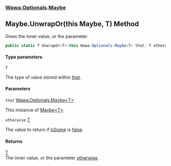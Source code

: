 ### [Wawa.Optionals](Wawa.Optionals.md 'Wawa.Optionals').[Maybe](Maybe.md 'Wawa.Optionals.Maybe')

## Maybe.UnwrapOr<T>(this Maybe<T>, T) Method

Gives the inner value, or the parameter.

```csharp
public static T UnwrapOr<T>(this Wawa.Optionals.Maybe<T> that, T otherwise);
```
#### Type parameters

<a name='Wawa.Optionals.Maybe.UnwrapOr_T_(thisWawa.Optionals.Maybe_T_,T).T'></a>

`T`

The type of value stored within [that](Maybe.UnwrapOr.ZJ3v0YALS7pxG/9mJcy92A.md#Wawa.Optionals.Maybe.UnwrapOr_T_(thisWawa.Optionals.Maybe_T_,T).that 'Wawa.Optionals.Maybe.UnwrapOr<T>(this Wawa.Optionals.Maybe<T>, T).that').
#### Parameters

<a name='Wawa.Optionals.Maybe.UnwrapOr_T_(thisWawa.Optionals.Maybe_T_,T).that'></a>

`that` [Wawa.Optionals.Maybe&lt;](Maybe_T_.md 'Wawa.Optionals.Maybe<T>')[T](Maybe.UnwrapOr.ZJ3v0YALS7pxG/9mJcy92A.md#Wawa.Optionals.Maybe.UnwrapOr_T_(thisWawa.Optionals.Maybe_T_,T).T 'Wawa.Optionals.Maybe.UnwrapOr<T>(this Wawa.Optionals.Maybe<T>, T).T')[&gt;](Maybe_T_.md 'Wawa.Optionals.Maybe<T>')

This instance of [Maybe&lt;T&gt;](Maybe_T_.md 'Wawa.Optionals.Maybe<T>').

<a name='Wawa.Optionals.Maybe.UnwrapOr_T_(thisWawa.Optionals.Maybe_T_,T).otherwise'></a>

`otherwise` [T](Maybe.UnwrapOr.ZJ3v0YALS7pxG/9mJcy92A.md#Wawa.Optionals.Maybe.UnwrapOr_T_(thisWawa.Optionals.Maybe_T_,T).T 'Wawa.Optionals.Maybe.UnwrapOr<T>(this Wawa.Optionals.Maybe<T>, T).T')

The value to return if [IsSome](Maybe_T_.IsSome.md 'Wawa.Optionals.Maybe<T>.IsSome') is [false](https://docs.microsoft.com/en-us/dotnet/csharp/language-reference/builtin-types/bool 'https://docs.microsoft.com/en-us/dotnet/csharp/language-reference/builtin-types/bool').

#### Returns
[T](Maybe.UnwrapOr.ZJ3v0YALS7pxG/9mJcy92A.md#Wawa.Optionals.Maybe.UnwrapOr_T_(thisWawa.Optionals.Maybe_T_,T).T 'Wawa.Optionals.Maybe.UnwrapOr<T>(this Wawa.Optionals.Maybe<T>, T).T')  
The inner value, or the parameter [otherwise](Maybe.UnwrapOr.ZJ3v0YALS7pxG/9mJcy92A.md#Wawa.Optionals.Maybe.UnwrapOr_T_(thisWawa.Optionals.Maybe_T_,T).otherwise 'Wawa.Optionals.Maybe.UnwrapOr<T>(this Wawa.Optionals.Maybe<T>, T).otherwise').